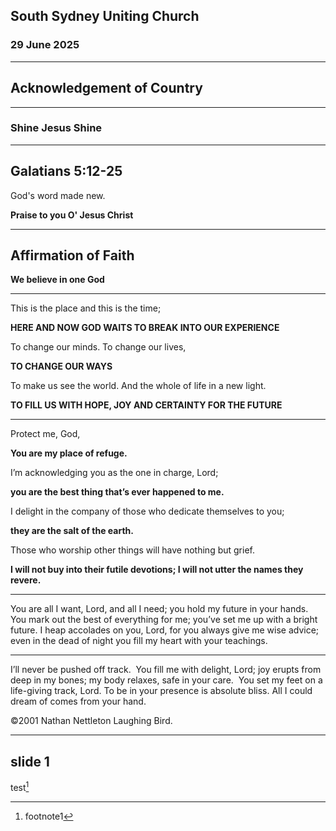 ## South Sydney Uniting Church

### 29 June 2025

---

## Acknowledgement of Country


---

### Shine Jesus Shine



---

<section data-background-image="church/prayer.jpg">

## Galatians 5:12-25

God's word made new.

__Praise to you O' Jesus Christ__

</section>

---

## Affirmation of Faith

**We believe in one God**

---



This is the place and this is the time;​

**HERE AND NOW GOD WAITS​ TO BREAK INTO OUR EXPERIENCE​**

To change our minds. To change our lives,

**TO CHANGE OUR WAYS​**

To make us see the world​. And the whole of life in a new light.​

**TO FILL US WITH HOPE, JOY ​AND CERTAINTY FOR THE FUTURE​**




---

Protect me, God,​

**You are my place of refuge.​**

I’m acknowledging you ​as the one in charge, Lord;​

**you are the best thing that’s ever happened to me.**

I delight in the company of those​ who dedicate themselves to you;

**they are the salt of the earth.​**

Those who worship other things​ will have nothing but grief.​

**I will not buy into their futile devotions;​ I will not utter the names they revere.​**

---

You are all I want, Lord, and all I need;​
you hold my future in your hands. ​
You mark out the best of everything for me;​
you’ve set me up with a bright future.​
I heap accolades on you, Lord,​
for you always give me wise advice;​
even in the dead of night​
you fill my heart with your teachings. ​

---

I’ll never be pushed off track. ​
You fill me with delight, Lord;​
joy erupts from deep in my bones;​
my body relaxes, safe in your care. ​
You set my feet on a life-giving track, Lord.​
To be in your presence is absolute bliss.​
All I could dream of comes from your hand. ​

©2001 Nathan Nettleton Laughing Bird.​

---

## slide 1

test[^1]

[^1]: footnote1

